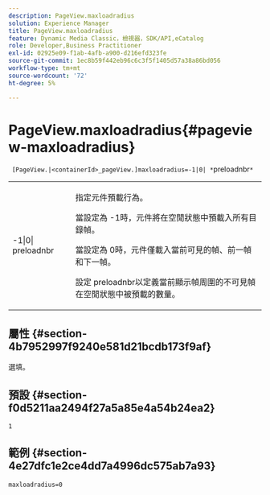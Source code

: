 ```yaml
---
description: PageView.maxloadradius
solution: Experience Manager
title: PageView.maxloadradius
feature: Dynamic Media Classic，檢視器，SDK/API,eCatalog
role: Developer,Business Practitioner
exl-id: 02925e09-f1ab-4afb-a900-d216efd323fe
source-git-commit: 1ec8b59f442eb96c6c3f5f1405d57a38a86bd056
workflow-type: tm+mt
source-wordcount: '72'
ht-degree: 5%

---
```


# PageView.maxloadradius{#pageview-maxloadradius}

` [PageView.|<containerId>_pageView.]maxloadradius=-1|0| *`preloadnbr`*`

<table id="table_985ADD6C9BD04C629A84C9C625CCCFEB"> 
 <tbody> 
  <tr> 
   <td colname="col1"> <p><span class="codeph">-1|0|<span class="varname"> preloadnbr</span></span> </p> </td> 
   <td colname="col2"> <p>指定元件預載行為。 </p> <p>當設定為<span class="codeph"> -1</span>時，元件將在空閒狀態中預載入所有目錄幀。 </p> <p> 當設定為<span class="codeph"> 0</span>時，元件僅載入當前可見的幀、前一幀和下一幀。 </p> <p>設定<span class="codeph"><span class="varname"> preloadnbr</span></span>以定義當前顯示幀周圍的不可見幀在空閒狀態中被預載的數量。 </p> </td> 
  </tr> 
 </tbody> 
</table>

## 屬性 {#section-4b7952997f9240e581d21bcdb173f9af}

選填。

## 預設 {#section-f0d5211aa2494f27a5a85e4a54b24ea2}

`1`

## 範例 {#section-4e27dfc1e2ce4dd7a4996dc575ab7a93}

`maxloadradius=0`
